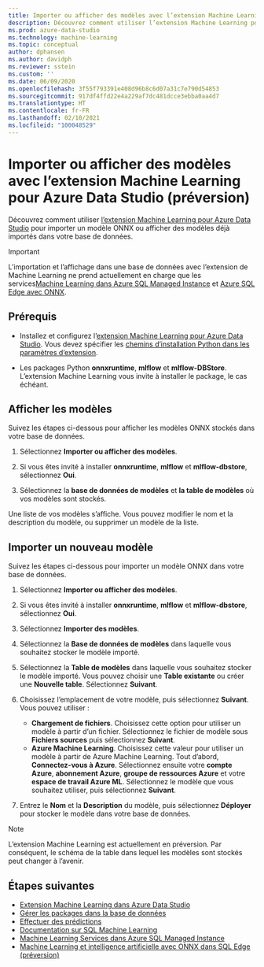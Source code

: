 ```yaml
---
title: Importer ou afficher des modèles avec l’extension Machine Learning
description: Découvrez comment utiliser l’extension Machine Learning pour Azure Data Studio pour importer un modèle ONNX ou afficher des modèles déjà importés dans votre base de données.
ms.prod: azure-data-studio
ms.technology: machine-learning
ms.topic: conceptual
author: dphansen
ms.author: davidph
ms.reviewer: sstein
ms.custom: ''
ms.date: 06/09/2020
ms.openlocfilehash: 3f55f793391e408d96b8c6d07a31c7e790d54853
ms.sourcegitcommit: 917df4ffd22e4a229af7dc481dcce3ebba0aa4d7
ms.translationtype: HT
ms.contentlocale: fr-FR
ms.lasthandoff: 02/10/2021
ms.locfileid: "100048529"
---
```

# <a name="import-or-view-models-with-machine-learning-extension-for-azure-data-studio-preview"></a>Importer ou afficher des modèles avec l’extension Machine Learning pour Azure Data Studio (préversion)

Découvrez comment utiliser [l’extension Machine Learning pour Azure Data Studio](machine-learning-extension.md) pour importer un modèle ONNX ou afficher des modèles déjà importés dans votre base de données.

> [!IMPORTANT]
> L’importation et l’affichage dans une base de données avec l’extension de Machine Learning ne prend actuellement en charge que les services[Machine Learning dans Azure SQL Managed Instance](/azure/azure-sql/managed-instance/machine-learning-services-overview) et [Azure SQL Edge avec ONNX](/azure/azure-sql-edge/onnx-overview).

## <a name="prerequisites"></a>Prérequis

- Installez et configurez l’[extension Machine Learning pour Azure Data Studio](machine-learning-extension.md). Vous devez spécifier les [chemins d’installation Python dans les paramètres d’extension](machine-learning-extension.md#settings).

- Les packages Python **onnxruntime**, **mlflow** et **mlflow-DBStore**. L’extension Machine Learning vous invite à installer le package, le cas échéant.

## <a name="view-models"></a>Afficher les modèles

Suivez les étapes ci-dessous pour afficher les modèles ONNX stockés dans votre base de données.

1. Sélectionnez **Importer ou afficher des modèles**.

1. Si vous êtes invité à installer **onnxruntime**, **mlflow** et **mlflow-dbstore**, sélectionnez **Oui**.

1. Sélectionnez la **base de données de modèles** et **la table de modèles** où vos modèles sont stockés.

Une liste de vos modèles s’affiche. Vous pouvez modifier le nom et la description du modèle, ou supprimer un modèle de la liste.

## <a name="import-a-new-model"></a>Importer un nouveau modèle

Suivez les étapes ci-dessous pour importer un modèle ONNX dans votre base de données.

1. Sélectionnez **Importer ou afficher des modèles**.

1. Si vous êtes invité à installer **onnxruntime**, **mlflow** et **mlflow-dbstore**, sélectionnez **Oui**.

1. Sélectionnez **Importer des modèles**.

1. Sélectionnez la **Base de données de modèles** dans laquelle vous souhaitez stocker le modèle importé.

1. Sélectionnez la **Table de modèles** dans laquelle vous souhaitez stocker le modèle importé. Vous pouvez choisir une **Table existante** ou créer une **Nouvelle table**. Sélectionnez **Suivant**.

1. Choisissez l’emplacement de votre modèle, puis sélectionnez **Suivant**. Vous pouvez utiliser :
    - **Chargement de fichiers**. Choisissez cette option pour utiliser un modèle à partir d’un fichier. Sélectionnez le fichier de modèle sous **Fichiers sources** puis sélectionnez **Suivant**.
    - **Azure Machine Learning**. Choisissez cette valeur pour utiliser un modèle à partir de Azure Machine Learning. Tout d’abord, **Connectez-vous à Azure**. Sélectionnez ensuite votre **compte Azure**, **abonnement Azure**, **groupe de ressources Azure** et votre **espace de travail Azure ML**. Sélectionnez le modèle que vous souhaitez utiliser, puis sélectionnez **Suivant**.

1. Entrez le **Nom** et la **Description** du modèle, puis sélectionnez **Déployer** pour stocker le modèle dans votre base de données.

> [!NOTE]
> L’extension Machine Learning est actuellement en préversion. Par conséquent, le schéma de la table dans lequel les modèles sont stockés peut changer à l’avenir.

## <a name="next-steps"></a>Étapes suivantes

- [Extension Machine Learning dans Azure Data Studio](machine-learning-extension.md)
- [Gérer les packages dans la base de données](machine-learning-extension-manage-packages.md)
- [Effectuer des prédictions](machine-learning-extension-predictions.md)
- [Documentation sur SQL Machine Learning](../../machine-learning/index.yml)
- [Machine Learning Services dans Azure SQL Managed Instance](/azure/azure-sql/managed-instance/machine-learning-services-overview)
- [Machine Learning et intelligence artificielle avec ONNX dans SQL Edge (préversion)](/azure/azure-sql-edge/onnx-overview)
